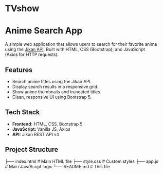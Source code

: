 # TVshow

# Anime Search App

A simple web application that allows users to search for their favorite anime using the [Jikan API](https://jikan.moe/). Built with HTML, CSS (Bootstrap), and JavaScript (Axios for HTTP requests).

## Features

- Search anime titles using the Jikan API.
- Display search results in a responsive grid.
- Show anime thumbnails and truncated titles.
- Clean, responsive UI using Bootstrap 5.

## Tech Stack

- **Frontend:** HTML, CSS, Bootstrap 5
- **JavaScript:** Vanilla JS, Axios
- **API:** Jikan REST API v4

## Project Structure

├── index.html # Main HTML file
├── style.css # Custom styles
├── app.js # Main JavaScript logic
└── README.md # This file
